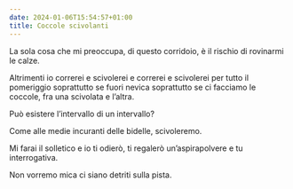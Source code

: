 ```yaml
---
date: 2024-01-06T15:54:57+01:00
title: Coccole scivolanti
---
```

La sola cosa che mi preoccupa,
di questo corridoio,
è il rischio di rovinarmi le calze.

Altrimenti io correrei e scivolerei
e correrei e scivolerei
per tutto il pomeriggio
soprattutto se fuori nevica
soprattutto se ci facciamo le coccole,
fra una scivolata e l’altra.

Può esistere l’intervallo di un intervallo?

Come alle medie incuranti delle bidelle,
scivoleremo.

Mi farai il solletico e io ti odierò,
ti regalerò un’aspirapolvere e tu interrogativa.

Non vorremo mica ci siano detriti sulla pista.

